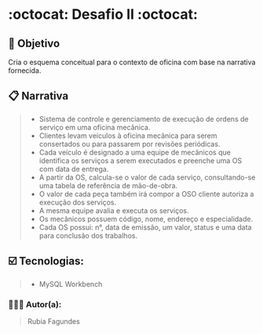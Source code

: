# :octocat: Desafio II :octocat:


## 🎯 Objetivo
Cria o esquema conceitual para o contexto de oficina com base na narrativa fornecida.

## 📋 Narrativa
>- Sistema de controle e gerenciamento de execução de ordens de serviço em uma oficina mecânica.
>- Clientes levam veículos à oficina mecânica para serem consertados ou para passarem por revisões periódicas.
>- Cada veículo é designado a uma equipe de mecânicos que identifica os serviços a serem executados e preenche uma OS com data de entrega.
>- A partir da OS, calcula-se o valor de cada serviço, consultando-se uma tabela de referência de mão-de-obra.
>- O valor de cada peça também irá compor a OSO cliente autoriza a execução dos serviços.
>- A mesma equipe avalia e executa os serviços.
>- Os mecânicos possuem código, nome, endereço e especialidade.
>- Cada OS possui: n°, data de emissão, um valor, status e uma data para conclusão dos trabalhos.

## ☑️ Tecnologias:
>- MySQL Workbench

### 📝👩‍💻 Autor(a):
> Rubia Fagundes



 


